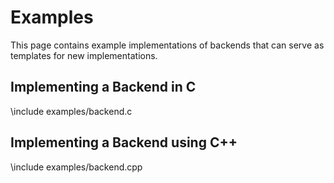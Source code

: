# Examples

<!-- IMPORTANT: Keep the line above as the first line. -->
<!-- This file is a static page and included in the ./CMakeLists.txt file. -->

This page contains example implementations of backends that can serve as templates for new
implementations.

## Implementing a Backend in C

<!-- Include the entire file. -->

\include examples/backend.c

## Implementing a Backend using C++

<!-- Include the entire file. -->

\include examples/backend.cpp
